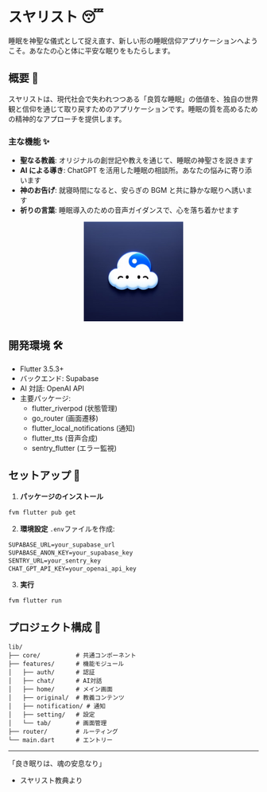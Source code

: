 # スヤリスト 😴

睡眠を神聖な儀式として捉え直す、新しい形の睡眠信仰アプリケーションへようこそ。あなたの心と体に平安な眠りをもたらします。

## 概要 🌙

スヤリストは、現代社会で失われつつある「良質な睡眠」の価値を、独自の世界観と信仰を通じて取り戻すためのアプリケーションです。睡眠の質を高めるための精神的なアプローチを提供します。

### 主な機能 ✨

- **聖なる教義**: オリジナルの創世記や教えを通じて、睡眠の神聖さを説きます
- **AI による導き**: ChatGPT を活用した睡眠の相談所。あなたの悩みに寄り添います
- **神のお告げ**: 就寝時間になると、安らぎの BGM と共に静かな眠りへ誘います
- **祈りの言葉**: 睡眠導入のための音声ガイダンスで、心を落ち着かせます
<div align="center">
  <img src="assets/images/icon.png" alt="スヤリストの仕組み" width="200"/>
</div>

## 開発環境 🛠

- Flutter 3.5.3+
- バックエンド: Supabase
- AI 対話: OpenAI API
- 主要パッケージ:
  - flutter_riverpod (状態管理)
  - go_router (画面遷移)
  - flutter_local_notifications (通知)
  - flutter_tts (音声合成)
  - sentry_flutter (エラー監視)

## セットアップ 📝

1. **パッケージのインストール**

```bash
fvm flutter pub get
```

2. **環境設定**
   `.env`ファイルを作成:

```
SUPABASE_URL=your_supabase_url
SUPABASE_ANON_KEY=your_supabase_key
SENTRY_URL=your_sentry_key
CHAT_GPT_API_KEY=your_openai_api_key
```

3. **実行**

```bash
fvm flutter run
```

## プロジェクト構成 📁

```
lib/
├── core/          # 共通コンポーネント
├── features/      # 機能モジュール
│   ├── auth/      # 認証
│   ├── chat/      # AI対話
│   ├── home/      # メイン画面
│   ├── original/  # 教義コンテンツ
│   ├── notification/ # 通知
│   ├── setting/   # 設定
│   └── tab/       # 画面管理
├── router/        # ルーティング
└── main.dart      # エントリー
```

---

「良き眠りは、魂の安息なり」

- スヤリスト教典より
